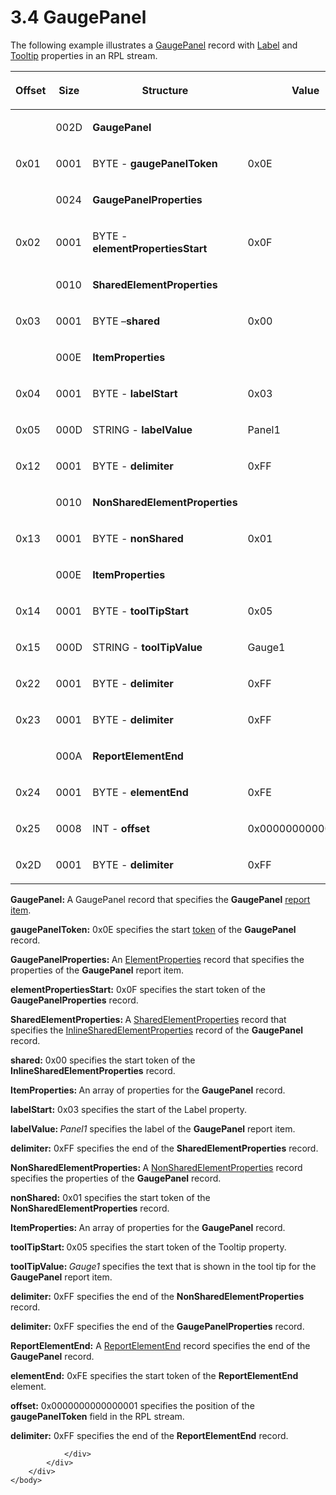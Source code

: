 <html dir="LTR" xmlns:mshelp="http://msdn.microsoft.com/mshelp" xmlns:ddue="http://ddue.schemas.microsoft.com/authoring/2003/5" xmlns:xlink="http://www.w3.org/1999/xlink" xmlns:tool="http://www.microsoft.com/tooltip">
    <head>
        <meta http-equiv="Content-Type" content="text/html; CHARSET=utf-8"></meta>
        <meta name="save" content="history"></meta>
        <title>3.4 GaugePanel</title>
        <xml>
            <mshelp:toctitle title="3.4 GaugePanel"></mshelp:toctitle>
            <mshelp:rltitle title="[MS-RPL]: GaugePanel"></mshelp:rltitle>
            <mshelp:keyword index="A" term="7dd46300-c6cb-485f-95c7-2cfa9ba51d7a"></mshelp:keyword>
            <mshelp:attr name="DCSext.ContentType" value="open specification"></mshelp:attr>
            <mshelp:attr name="AssetID" value="7dd46300-c6cb-485f-95c7-2cfa9ba51d7a"></mshelp:attr>
            <mshelp:attr name="TopicType" value="kbRef"></mshelp:attr>
            <mshelp:attr name="DCSext.Title" value="[MS-RPL]: GaugePanel" />
        </xml>
    </head>
    <body>
        <div id="header">
            <h1 class="heading">3.4 GaugePanel</h1>
        </div>
        <div id="mainSection">
            <div id="mainBody">
                <div id="allHistory" class="saveHistory"></div>
                <div id="sectionSection0" class="section" name="collapseableSection">
                    

<p>The following example illustrates a <a href="a9142e06-4813-4393-8f72-7559ee960936.md">GaugePanel</a> record with <a href="07e6d2f5-45d1-415f-b4d0-ed2de8bd7801.md">Label</a> and <a href="700fe509-80a0-41c1-aedd-451cd43a9c1d.md">Tooltip</a> properties in an
RPL stream.</p>

<table>
 <thead>
  <tr>
   <th>
   <p>Offset </p>
   </th>
   <th>
   <p>Size</p>
   </th>
   <th>
   <p>Structure</p>
   </th>
   <th>
   <p>Value</p>
   </th>
  </tr>
 </thead>
 <tr>
  <td>
  <p> </p>
  </td>
  <td>
  <p>002D</p>
  </td>
  <td>
  <p><b>GaugePanel</b></p>
  </td>
  <td>
  <p> </p>
  </td>
 </tr>
 <tr>
  <td>
  <p>0x01</p>
  </td>
  <td>
  <p>0001</p>
  </td>
  <td>
  <p>   BYTE - <b>gaugePanelToken</b></p>
  </td>
  <td>
  <p>0x0E</p>
  </td>
 </tr>
 <tr>
  <td>
  <p> </p>
  </td>
  <td>
  <p>0024</p>
  </td>
  <td>
  <p>   <b>GaugePanelProperties</b></p>
  </td>
  <td>
  <p> </p>
  </td>
 </tr>
 <tr>
  <td>
  <p>0x02</p>
  </td>
  <td>
  <p>0001</p>
  </td>
  <td>
  <p>      BYTE - <b>elementPropertiesStart</b></p>
  </td>
  <td>
  <p>0x0F</p>
  </td>
 </tr>
 <tr>
  <td>
  <p> </p>
  </td>
  <td>
  <p>0010</p>
  </td>
  <td>
  <p>      <b>SharedElementProperties</b></p>
  </td>
  <td>
  <p> </p>
  </td>
 </tr>
 <tr>
  <td>
  <p>0x03</p>
  </td>
  <td>
  <p>0001</p>
  </td>
  <td>
  <p>         BYTE
  –<b>shared</b></p>
  </td>
  <td>
  <p>0x00</p>
  </td>
 </tr>
 <tr>
  <td>
  <p> </p>
  </td>
  <td>
  <p>000E</p>
  </td>
  <td>
  <p>         <b>ItemProperties</b></p>
  </td>
  <td>
  <p> </p>
  </td>
 </tr>
 <tr>
  <td>
  <p>0x04</p>
  </td>
  <td>
  <p>0001</p>
  </td>
  <td>
  <p>            BYTE
  - <b>labelStart</b></p>
  </td>
  <td>
  <p>0x03</p>
  </td>
 </tr>
 <tr>
  <td>
  <p>0x05</p>
  </td>
  <td>
  <p>000D</p>
  </td>
  <td>
  <p>            STRING
  - <b>labelValue</b></p>
  </td>
  <td>
  <p>Panel1</p>
  </td>
 </tr>
 <tr>
  <td>
  <p>0x12</p>
  </td>
  <td>
  <p>0001</p>
  </td>
  <td>
  <p>         BYTE
  - <b>delimiter</b></p>
  </td>
  <td>
  <p>0xFF</p>
  </td>
 </tr>
 <tr>
  <td>
  <p> </p>
  </td>
  <td>
  <p>0010</p>
  </td>
  <td>
  <p>      <b>NonSharedElementProperties</b></p>
  </td>
  <td>
  <p> </p>
  </td>
 </tr>
 <tr>
  <td>
  <p>0x13</p>
  </td>
  <td>
  <p>0001</p>
  </td>
  <td>
  <p>         BYTE
  - <b>nonShared</b></p>
  </td>
  <td>
  <p>0x01</p>
  </td>
 </tr>
 <tr>
  <td>
  <p> </p>
  </td>
  <td>
  <p>000E</p>
  </td>
  <td>
  <p>         <b>ItemProperties</b></p>
  </td>
  <td>
  <p> </p>
  </td>
 </tr>
 <tr>
  <td>
  <p>0x14</p>
  </td>
  <td>
  <p>0001</p>
  </td>
  <td>
  <p>            BYTE
  - <b>toolTipStart</b></p>
  </td>
  <td>
  <p>0x05</p>
  </td>
 </tr>
 <tr>
  <td>
  <p>0x15</p>
  </td>
  <td>
  <p>000D</p>
  </td>
  <td>
  <p>            STRING
  - <b>toolTipValue</b></p>
  </td>
  <td>
  <p>Gauge1</p>
  </td>
 </tr>
 <tr>
  <td>
  <p>0x22</p>
  </td>
  <td>
  <p>0001</p>
  </td>
  <td>
  <p>         BYTE
  - <b>delimiter</b></p>
  </td>
  <td>
  <p>0xFF</p>
  </td>
 </tr>
 <tr>
  <td>
  <p>0x23</p>
  </td>
  <td>
  <p>0001</p>
  </td>
  <td>
  <p>         BYTE
  - <b>delimiter</b></p>
  </td>
  <td>
  <p>0xFF</p>
  </td>
 </tr>
 <tr>
  <td>
  <p> </p>
  </td>
  <td>
  <p>000A</p>
  </td>
  <td>
  <p>      <b>ReportElementEnd</b></p>
  </td>
  <td>
  <p> </p>
  </td>
 </tr>
 <tr>
  <td>
  <p>0x24</p>
  </td>
  <td>
  <p>0001</p>
  </td>
  <td>
  <p>         BYTE
  - <b>elementEnd</b></p>
  </td>
  <td>
  <p>0xFE</p>
  </td>
 </tr>
 <tr>
  <td>
  <p>0x25</p>
  </td>
  <td>
  <p>0008</p>
  </td>
  <td>
  <p>         INT
  - <b>offset</b></p>
  </td>
  <td>
  <p>0x0000000000000001</p>
  </td>
 </tr>
 <tr>
  <td>
  <p>0x2D</p>
  </td>
  <td>
  <p>0001</p>
  </td>
  <td>
  <p>         BYTE
  - <b>delimiter</b></p>
  </td>
  <td>
  <p>0xFF</p>
  </td>
 </tr>
</table>

<p><b>GaugePanel: </b>A GaugePanel record that specifies
the <b>GaugePanel</b> <a href="75ae48f7-746b-4b41-919c-6699fa28b3ef.md#gt_c6f8e999-fca9-4e79-96e7-fb4c2c43d601">report
item</a>.</p>

<p><b>gaugePanelToken:</b> 0x0E specifies the start <a href="75ae48f7-746b-4b41-919c-6699fa28b3ef.md#gt_95f17071-c8f1-403a-8a92-cf87aa7d40f5">token</a> of the <b>GaugePanel</b>
record.</p>

<p><b>GaugePanelProperties: </b>An <a href="d7f6cef2-01c6-4562-a4a0-5f205d79963e.md">ElementProperties</a> record
that specifies the properties of the <b>GaugePanel</b> report item.</p>

<p><b>elementPropertiesStart:</b> 0x0F specifies the
start token of the <b>GaugePanelProperties</b> record. </p>

<p><b>SharedElementProperties: </b>A <a href="9496b6e7-b12b-4fbe-ad27-2cc5e9d61fcd.md">SharedElementProperties</a>
record that specifies the <a href="23d76278-cee5-45ee-a361-a9d94d6d3300.md">InlineSharedElementProperties</a>
record of the <b>GaugePanel</b> record.</p>

<p><b>shared:</b> 0x00 specifies the start token of the <b>InlineSharedElementProperties</b>
record. </p>

<p><b>ItemProperties: </b>An array of properties for the
<b>GaugePanel</b> record.</p>

<p><b>labelStart:</b> 0x03 specifies the start of the
Label property. </p>

<p><b>labelValue: </b><i>Panel1</i> specifies the label
of the <b>GaugePanel</b> report item.</p>

<p><b>delimiter:</b> 0xFF specifies the end of the <b>SharedElementProperties</b>
record.</p>

<p><b>NonSharedElementProperties: </b>A <a href="1b1b7882-84bb-47d4-a3d2-b020b8d23d7a.md">NonSharedElementProperties</a>
record specifies the properties of the <b>GaugePanel</b> record.</p>

<p><b>nonShared:</b> 0x01 specifies the start token of
the <b>NonSharedElementProperties</b> record.</p>

<p><b>ItemProperties: </b>An array of properties for the
<b>GaugePanel</b> record.</p>

<p><b>toolTipStart: </b>0x05 specifies the start token
of the Tooltip property.</p>

<p><b>toolTipValue: </b><i>Gauge1</i> specifies the text
that is shown in the tool tip for the <b>GaugePanel</b> report item.</p>

<p><b>delimiter:</b> 0xFF specifies the end of the <b>NonSharedElementProperties</b>
record.</p>

<p><b>delimiter:</b> 0xFF specifies the end of the <b>GaugePanelProperties</b>
record.</p>

<p><b>ReportElementEnd:</b> A <a href="75f1a870-2f17-4806-b286-e67c7239e103.md">ReportElementEnd</a> record
specifies the end of the <b>GaugePanel</b> record.</p>

<p><b>elementEnd:</b> 0xFE specifies the start token of
the <b>ReportElementEnd</b> element.</p>

<p><b>offset:</b> 0x0000000000000001 specifies the
position of the <b>gaugePanelToken</b> field in the RPL stream.</p>

<p><b>delimiter:</b> 0xFF specifies the end of the <b>ReportElementEnd</b>
record.</p>


                </div>
            </div>
        </div>
    </body>
</html>